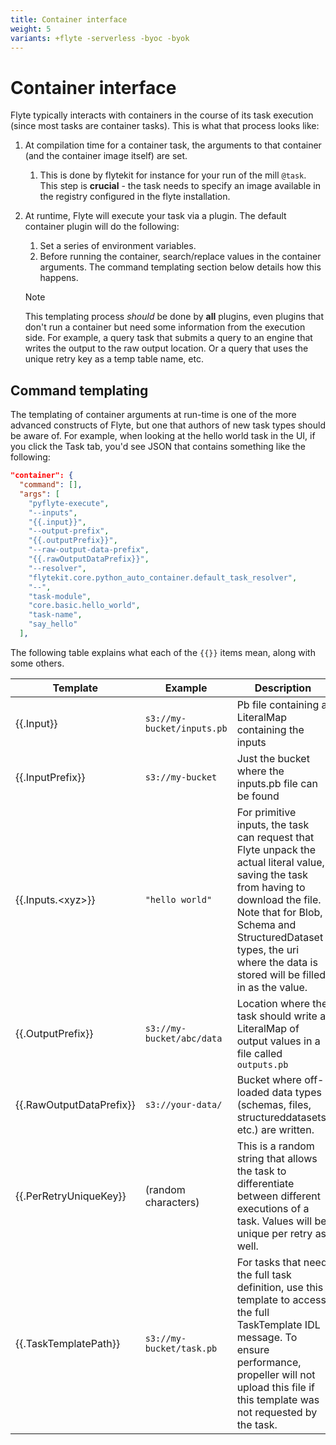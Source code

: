 ```yaml
---
title: Container interface
weight: 5
variants: +flyte -serverless -byoc -byok
---
```


# Container interface

Flyte typically interacts with containers in the course of its task execution (since most tasks are container tasks).
This is what that process looks like:

1. At compilation time for a container task, the arguments to that container (and the container image itself) are set.

   1. This is done by flytekit for instance for your run of the mill `@task`. This step is **crucial** - the task needs to specify an image available in the registry configured in the flyte installation.

1. At runtime, Flyte will execute your task via a plugin. The default container plugin will do the following:

   1. Set a series of environment variables.
   1. Before running the container, search/replace values in the container arguments. The command templating section below details how this happens.

   > [!NOTE]
   > This templating process *should* be done by **all** plugins, even plugins that don't run a container but need some information from the execution side.
   > For example, a query task that submits a query to an engine that writes the output to the raw output location. Or a query that uses the unique retry key as a temp table name, etc.


## Command templating

The templating of container arguments at run-time is one of the more advanced constructs of Flyte, but one that authors of new task types should be aware of.
For example, when looking at the hello world task in the UI, if you click the Task tab, you'd see JSON that contains something like the following:

```json
"container": {
  "command": [],
  "args": [
    "pyflyte-execute",
    "--inputs",
    "{{.input}}",
    "--output-prefix",
    "{{.outputPrefix}}",
    "--raw-output-data-prefix",
    "{{.rawOutputDataPrefix}}",
    "--resolver",
    "flytekit.core.python_auto_container.default_task_resolver",
    "--",
    "task-module",
    "core.basic.hello_world",
    "task-name",
    "say_hello"
  ],
```

The following table explains what each of the `{{}}` items mean, along with some others.

| Template | Example | Description |
|----------|---------|-------------|
| {{.Input}} | `s3://my-bucket/inputs.pb` | Pb file containing a LiteralMap containing the inputs |
| {{.InputPrefix}} | `s3://my-bucket` | Just the bucket where the inputs.pb file can be found |
| {{.Inputs.\<xyz>}} | `"hello world"`  | For primitive inputs, the task can request that Flyte unpack the actual literal value, saving the task from having to download the file. Note that for Blob, Schema and StructuredDataset types, the uri where the data is stored will be filled in as the value. |
| {{.OutputPrefix}} | `s3://my-bucket/abc/data` | Location where the task should write a LiteralMap of output values in a file called `outputs.pb` |
| {{.RawOutputDataPrefix}} | `s3://your-data/` | Bucket where off-loaded data types (schemas, files, structureddatasets, etc.) are written. |
| {{.PerRetryUniqueKey}} | (random characters) | This is a random string that allows the task to differentiate between different executions of a task. Values will be unique per retry as well. |
| {{.TaskTemplatePath}} | `s3://my-bucket/task.pb` | For tasks that need the full task definition, use this template to access the full TaskTemplate IDL message. To ensure performance, propeller will not upload this file if this template was not requested by the task. |

